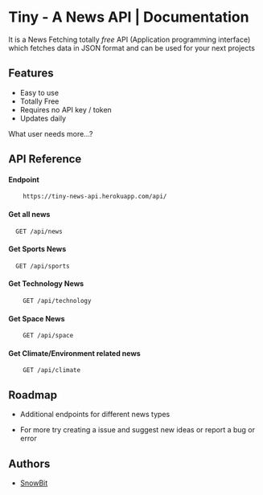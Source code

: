 

# Tiny - A News API | Documentation

It is a News Fetching totally *free* API (Application programming interface) which fetches data in JSON format and can be used for your next projects


## Features

- Easy to use
- Totally Free
- Requires no API key / token
- Updates daily

What user needs more...?




## API Reference

#### Endpoint
```plain
    https://tiny-news-api.herokuapp.com/api/
```

#### Get all news

```http
  GET /api/news
```

#### Get Sports News

```http
  GET /api/sports
```

#### Get Technology News

```http
    GET /api/technology
```

#### Get Space News

```http
    GET /api/space
```

#### Get Climate/Environment related news

```http
    GET /api/climate
```


## Roadmap

- Additional endpoints for different news types

- For more try creating a issue and suggest new ideas or report a bug or error


## Authors

- [SnowBit](https://www.github.com/snowbit-coderboi)


